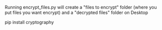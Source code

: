 Running encrypt_files.py will create a "files to encrypt" folder (where you put files you want encrypt) and a "decrypted files" folder on Desktop

pip install cryptography
